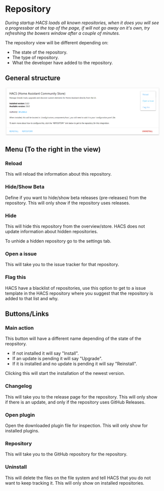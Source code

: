 # Repository

_During startup HACS loads all known repositories, when it does you will see a progressbar at the top of the page, if will not go away on it's own, try refreshing the bowers window after a couple of minutes._

The repository view will be different depending on:

- The state of the repository.
- The type of repository.
- What the developer have added to the repository.

## General structure

![hacs](../images/hacs.png)


## Menu (To the right in the view)

### Reload

This will reload the information about this repository.

### Hide/Show Beta

Define if you want to hide/show beta releases (pre-releases) from the repository.
This will only show if the repository uses releases.

### Hide

This will hide this repository from the overview/store.
HACS does not update information about hidden repositories.

To unhide a hidden repository go to the settings tab.

### Open a issue

This will take you to the issue tracker for that repository.

### Flag this

HACS have a blacklist of repositories, use this option to get to a issue template in the HACS repository where you suggest that the repository is added to that list and why.

## Buttons/Links

### Main action

This button will have a different name depending of the state of the reopsitory.

- If not installed it will say "Install".
- If an update is pending it will say "Upgrade".
- If it is installed and no update is pending it will say "Reinstall".

Clicking this will start the installation of the newest version.

### Changelog

This will take you to the release page for the repository.
This will only show if there is an update, and only if the repository uses GitHub Releases.

### Open plugin

Open the downloaded plugin file for inspection.
This will only show for installed plugins.

### Repository

This will take you to the GitHub repository for the repository.

### Uninstall

This will delete the files on the file system and tell HACS that you do not want to keep tracking it.
This will only show on installed repositories.

<!-- Disable sidebar -->
<script>
let sidebar = document.getElementsByClassName("col-md-3")[0];
document.getElementsByClassName("col-md-9")[0];
sidebar.parentNode.removeChild(sidebar);
document.getElementsByClassName("col-md-9")[0].style.width = "100%";
</script>
<!-- Disable sidebar -->